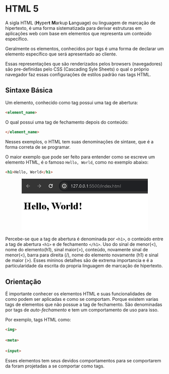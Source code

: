 # HTML 5

A sigla HTML (**H**yper**t** **M**arkup **L**anguage) ou linguagem de marcação de hipertexto, é uma forma sistematizada para derivar estruturas em aplicações web com base em elementos que representa um conteúdo específico.

Geralmente os elementos, conhecidos por tags é uma forma de declarar um elemento específico que será apresentado ao cliente.

Essas representações que são renderizados pelos browsers (navegadores) são pre-definidas pelo CSS (Cascading Syle Sheets) o qual o próprio navegador faz essas configurações de estilos padrão nas tags HTML.

## Sintaxe Básica

Um elemento, conhecido como tag possui uma tag de abertura:

```HTML
<element_name>
```

O qual possui uma tag de fechamento depois do conteúdo:

```HTML
</element_name>
```

Nesses exemplos, o HTML tem suas denominações de sintaxe, que é a forma correta de se programar.

O maior exemplo que pode ser feito para entender como se escreve um elemento HTML, é o famoso `Hello, World`, como no exemplo abaixo:

```HTML
<h1>Hello, World</h1>
```

<div align="center">
  <img src="./assets/1INTRODUCTION_h1_hello_world.png" alt="400x180">
</div>

Percebe-se que a tag de abertura é denominada por `<h1>`, o conteúdo entre a tag de abertura `<h1>` e de fechamento `</h1>`. Uso do sinal de menor(<), nome do elemento(h1), sinal maior(>), conteúdo, novamente sinal de menor(<), barra para direita (/), nome do elemento novamente (h1) e sinal de maior (>). Esses mininos detalhes são de extrema importancia e é a particularidade da escrita do propria linguagem de marcação de hipertexto.

## Orientação
É importante conhecer os elementos HTML e suas funcionalidades de como podem ser aplicadas e como se comportam. Porque existem varias tags de elementos que não possue a tag de fechamento. São denominadas por tags de *auto-fechamento* e tem um comportamento de uso para isso.

Por exemplo, tags HTML como:

```HTML
<img>

<meta>

<input>
```

Esses elementos tem seus devidos comportamentos para se comportarem da foram projetadas a se comportar como tags.